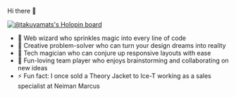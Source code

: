 Hi there 👋

[![@takuyamats's Holopin board](https://holopin.io/api/user/board?user=takuyamats)](https://holopin.io/@takuyamats)

- 🌱 Web wizard who sprinkles magic into every line of code
- 🔭 Creative problem-solver who can turn your design dreams into reality
- 🍉 Tech magician who can conjure up responsive layouts with ease
- 🐳 Fun-loving team player who enjoys brainstorming and collaborating on new ideas
- ⚡ Fun fact: I once sold a Theory Jacket to Ice-T working as a sales specialist at Neiman Marcus
